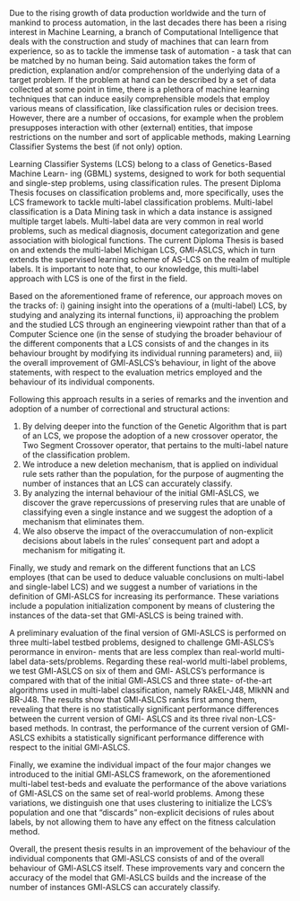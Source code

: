 Due to the rising growth of data production worldwide and the turn of mankind
to process automation, in the last decades there has been a rising interest in Machine
Learning, a branch of Computational Intelligence that deals with the construction and
study of machines that can learn from experience, so as to tackle the immense task of
automation - a task that can be matched by no human being. Said automation takes the
form of prediction, explanation and/or comprehension of the underlying data of a target
problem. If the problem at hand can be described by a set of data collected at some
point in time, there is a plethora of machine learning techniques that can induce easily
comprehensible models that employ various means of classification, like classification
rules or decision trees. However, there are a number of occasions, for example when the
problem presupposes interaction with other (external) entities, that impose restrictions
on the number and sort of applicable methods, making Learning Classifier Systems the
best (if not only) option.

Learning Classifier Systems (LCS) belong to a class of Genetics-Based Machine Learn-
ing (GBML) systems, designed to work for both sequential and single-step problems, using
classification rules. The present Diploma Thesis focuses on classification problems and,
more specifically, uses the LCS framework to tackle multi-label classification problems.
Multi-label classification is a Data Mining task in which a data instance is assigned
multiple target labels. Multi-label data are very common in real world problems, such as
medical diagnosis, document categorization and gene association with biological functions.
The current Diploma Thesis is based on and extends the multi-label Michigan LCS,
GMl-ASLCS, which in turn extends the supervised learning scheme of AS-LCS on the
realm of multiple labels. It is important to note that, to our knowledge, this multi-label
approach with LCS is one of the first in the field.

Based on the aforementioned frame of reference, our approach moves on the tracks of:
i) gaining insight into the operations of a (multi-label) LCS, by studying and analyzing
its internal functions, ii) approaching the problem and the studied LCS through an
engineering viewpoint rather than that of a Computer Science one (in the sense of
studying the broader behaviour of the different components that a LCS consists of and the
changes in its behaviour brought by modifying its individual running parameters) and,
iii) the overall improvement of GMl-ASLCS’s behaviour, in light of the above statements,
with respect to the evaluation metrics employed and the behaviour of its individual
components.

Following this approach results in a series of remarks and the invention and adoption
of a number of correctional and structural actions:

1. By delving deeper into the function of the Genetic Algorithm that is part of an LCS,
we propose the adoption of a new crossover operator, the Two Segment Crossover
operator, that pertains to the multi-label nature of the classification problem.
2. We introduce a new deletion mechanism, that is applied on individual rule sets
rather than the population, for the purpose of augmenting the number of instances
that an LCS can accurately classify.
3. By analyzing the internal behaviour of the initial GMl-ASLCS, we discover the
grave repercussions of preserving rules that are unable of classifying even a single
instance and we suggest the adoption of a mechanism that eliminates them.
4. We also observe the impact of the overaccumulation of non-explicit decisions about
labels in the rules’ consequent part and adopt a mechanism for mitigating it.

Finally, we study and remark on the different functions that an LCS employes (that
can be used to deduce valuable conclusions on multi-label and single-label LCS) and
we suggest a number of variations in the definition of GMl-ASLCS for increasing its
performance. These variations include a population initialization component by means of
clustering the instances of the data-set that GMl-ASLCS is being trained with.

A preliminary evaluation of the final version of GMl-ASLCS is performed on three
multi-label testbed problems, designed to challenge GMl-ASLCS’s perormance in environ-
ments that are less complex than real-world multi-label data-sets/problems. Regarding
these real-world multi-label problems, we test GMl-ASLCS on six of them and GMl-
ASLCS’s performance is compared with that of the initial GMl-ASLCS and three state-
of-the-art algorithms used in multi-label classification, namely RAkEL-J48, MlkNN and
BR-J48. The results show that GMl-ASLCS ranks first among them, revealing that there
is no statistically significant performance differences between the current version of GMl-
ASLCS and its three rival non-LCS-based methods. In contrast, the performance of the
current version of GMl-ASLCS exhibits a statistically significant performance difference
with respect to the initial GMl-ASLCS.

Finally, we examine the individual impact of the four major changes we introduced
to the initial GMl-ASLCS framework, on the aforementioned multi-label test-beds and
evaluate the performance of the above variations of GMl-ASLCS on the same set of
real-world problems. Among these variations, we distinguish one that uses clustering to
initialize the LCS’s population and one that “discards” non-explicit decisions of rules
about labels, by not allowing them to have any effect on the fitness calculation method.

Overall, the present thesis results in an improvement of the behaviour of the individual
components that GMl-ASLCS consists of and of the overall behaviour of GMl-ASLCS
itself. These improvements vary and concern the accuracy of the model that GMl-ASLCS
builds and the increase of the number of instances GMl-ASLCS can accurately classify.
